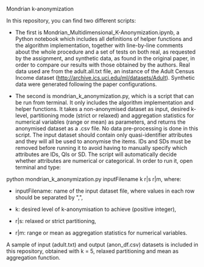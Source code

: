 Mondrian k-anonymization

In this repository, you can find two different scripts:

- The first is Mondrian_Multidimensional_K-Anonymization.ipynb, a Python notebook which includes all definitions of helper functions and the algorithm implementation, together with line-by-line comments about the whole procedure and a set of tests on both real, as requested by the assignment, and synthetic data, as found in the original paper, in order to compare our results with those obtained by the authors. Real data used are from the adult.all.txt file, an instance of the Adult Census Income dataset (http://archive.ics.uci.edu/ml/datasets/Adult). Synthetic data were generated following the paper configurations.
 
- The second is mondrian_k_anonymization.py, which is a script that can be run from terminal. It only includes the algorithm implementation and helper functions. It takes a non-anonymised dataset as input, desired k-level, partitioning mode (strict or relaxed) and aggregation statistics for numerical variables (range or mean) as parameters, and returns the anonymised dataset as a .csv file. No data pre-processing is done in this script. The input dataset should contain only quasi-identifier attributes and they will all be used to anonymise the items. IDs and SDs must be removed before running it to avoid having to manually specify which attributes are IDs, QIs or SD. The script will automatically decide whether attributes are numerical or categorical. In order to run it, open terminal and type:

python mondrian_k_anonymization.py inputFilename k r|s r|m, where:

  - inputFilename: name of the input dataset file, where values in each row should be separated by ",",

  - k: desired level of k-anonymisation to achieve (positive integer),
  
  - r|s: relaxed or strict partitioning,
  
  - r|m: range or mean as aggregation statistics for numerical variables.

A sample of input (adult.txt) and output (anon_df.csv) datasets is included in this repository, obtained with k = 5, relaxed partitioning and mean as aggregation function.
